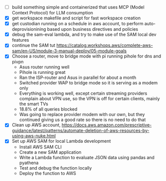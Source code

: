 - [ ] build something simple and containerized that uses MCP (Model Context Protocol) for LLM consumption
- [X] get workspace makefile and script for fast workspace creation
- [X] get custodian running on a schedule in aws account, to perform auto-deprovisionining based upon business directives and policies
- [X] debug the sam-eval lambda, and try to make use of the SAM local dev features
- [X] continue the SAM tut https://catalog.workshops.aws/complete-aws-sam/en-US/module-3-manual-deploy/05-module-goals
- [X] Choose a router, move to bridge mode with pi running pihole for dns and pivpn
    - Asus router running well
    - Pihole is running great
    - Ran the ISP-router and Asus in parallel for about a month
    - Switched provider WAP to bridge mode so it is serving as a modem only
    - Everything is working well, except certain streaming providers complain about VPN use, so the VPN is off for certain clients, mainly the smart TVs
    - 18.8% of all queries blocked
    - Was going to replace provider modem with our own, but they continued giving us a good rate so there is no need to do that
- [X] Clean up AWS account, https://docs.aws.amazon.com/prescriptive-guidance/latest/patterns/automate-deletion-of-aws-resources-by-using-aws-nuke.html
- [X] Set up AWS SAM for local Lambda development
    - Install AWS SAM CLI
    - Create a new SAM application
    - Write a Lambda function to evaluate JSON data using pandas and pyathena
    - Test and debug the function locally
    - Deploy the function to AWS
